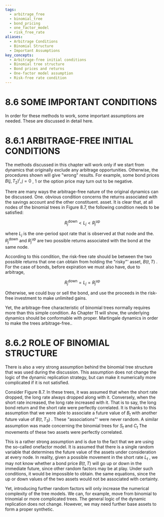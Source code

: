 ```yaml
---
tags:
  - arbitrage_free
  - binomial_tree
  - bond_pricing
  - one_factor_model
  - risk_free_rate
aliases:
  - Arbitrage Conditions
  - Binomial Structure
  - Important Assumptions
key_concepts:
  - Arbitrage-free initial conditions
  - Binomial tree structure
  - Bond prices and returns
  - One-factor model assumption
  - Risk-free rate condition
---
```


# 8.6 SOME IMPORTANT CONDITIONS  

In order for these methods to work, some important assumptions are needed. These are discussed in detail here.  

# 8.6.1 ARBITRAGE-FREE INITIAL CONDITIONS  

The methods discussed in this chapter will work only if we start from dynamics that originally exclude any arbitrage opportunities. Otherwise, the procedures shown will give "wrong" results. For example, some bond prices $B(j,T_{2})^{i},j=0$ , 1 or the option price may turn out to be negative.  

There are many ways the arbitrage-free nature of the original dynamics can be discussed. One. obvious condition concerns the returns associated with the savings account and the other constituent. asset. It is clear that, at all nodes of the binomial trees in Figure 8.7, the following condition needs to be satisfied:  

$$
R_{j}^{\mathrm{down}}<L_{j}<R_{j}^{\mathrm{up}}
$$  

where $L_{j}$ is the one-period spot rate that is observed at that node and the. $R_{j}^{\mathrm{{down}}}$ and $R_{j}^{\mathrm{up}}$ are two possible returns associated with the bond at the same node.  

According to this condition, the risk-free rate should be between the two possible returns that one can obtain from holding the "risky"' asset, $B(t,T)$ . For the case of bonds, before expiration we must also have, due to arbitrage,  

$$
R_{j}^{\mathrm{down}}=L_{j}=R_{j}^{\mathrm{up}}
$$  

Otherwise, we could buy or sell the bond, and use the proceeds in the risk-free investment to make unlimited gains.  

Yet, the arbitrage-free characteristic of binomial trees normally requires more than this simple condition. As Chapter 11 will show, the underlying dynamics should be conformable with proper. Martingale dynamics in order to make the trees arbitrage-free..  

# 8.6.2 ROLE OF BINOMIAL STRUCTURE  

There is also a very strong assumption behind the binomial tree structure that was used during the discussion. This assumption does not change the logic of the dynamic replication strategy, but can make it numerically more complicated if it is not satisfied.  

Consider Figure 8.7. In these trees, it was assumed that when the short rate dropped, the long rate always dropped along with it. Conversely, when the short rate increased, the long rate increased with it. That is to say, the long bond return and the short rate were perfectly correlated. It is thanks to this assumption that we were able to associate a future value of $B_{t}$ with another future value of $B(t,T_{3})$ . These "associations"' were never random. A similar assumption was made concerning the binomial trees for $S_{t}$ and $C_{t}$ The movements of these two assets were perfectly correlated.  

This is a rather strong assumption and is due to the fact that we are using the so-called onefactor model. It is assumed that there is a single random variable that determines the future value of the assets under consideration at every node. In reality, given a possible movement in the short rate $L_{t}$ , we may not know whether a bond price $B(t,T)$ will go up or down in the immediate future, since other random factors may be at play. Under such conditions, it would be impossible to obtain. the same equations, since the up or down values of the two assets would not be associated with certainty.  

Yet, introducing further random factors will only increase the numerical complexity of the tree models. We can, for example, move from binomial to trinomial or more complicated trees. The general logic of the dynamic replication does not change. However, we may need further base assets to form a proper synthetic.  

